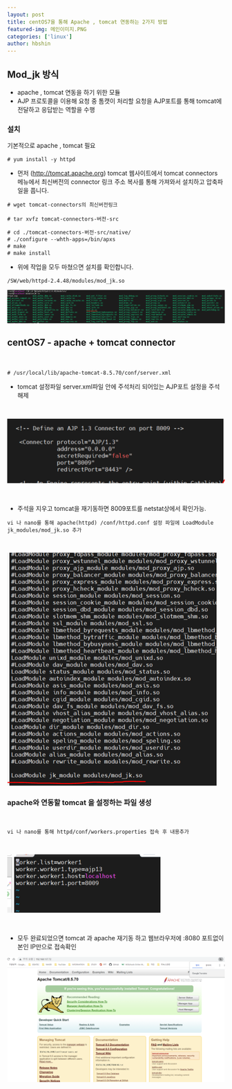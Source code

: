 ```yaml
---
layout: post
title: centOS7을 통해 Apache , tomcat 연동하는 2가지 방법
featured-img: 메인이미지.PNG
categories: ['linux']
author: hbshin
---
```



## Mod_jk 방식

- apache , tomcat 연동을 하기 위한 모듈 
- AJP 프로토콜을 이용해 요청 중 톰캣이 처리할 요청을 AJP포트를 통해 tomcat에 전달하고 응답받는 역할을 수행 

### 설치

기본적으로 apache , tomcat 필요
```
# yum install -y httpd
```
- 먼저 (http://tomcat.apache.org) tomcat 웹사이트에서 tomcat connectors 메뉴에서 최신버전의 connector 링크 주소 복사를 통해 가져와서 설치하고 압축파일을 풉니다. 

```
# wget tomcat-connectors의 최신버전링크

# tar xvfz tomcat-connectors-버전-src
```

```
# cd ./tomcat-connectors-버전-src/native/
# ./configure --whth-apps=/bin/apxs
# make
# make install
```

- 위에 작업을 모두 마쳤으면 설치를 확인합니다.
```
/SW/web/httpd-2.4.48/modules/mod_jk.so
```

![Modjk](../image/hbshin/20210825/Modjk.PNG)

## centOS7 - apache + tomcat connector

<br>

```
# /usr/local/lib/apache-tomcat-8.5.70/conf/server.xml 
```

- tomcat 설정파일 server.xml파일 안에 주석처리 되어있는 AJP포트 설정을 주석해제


<br>

![server](../image/hbshin/20210825/server.PNG)

<br>


- 주석을 지우고 tomcat을 재기동하면 8009포트를 netstat상에서 확인가능.

```
vi 나 nano를 통해 apache(httpd) /conf/httpd.conf 설정 파일에 LoadModule jk_modules/mod_jk.so 추가
```

<br>

![loadmodule](../image/hbshin/20210825/loadmodule.PNG)


### apache와 연동할 tomcat 을 설정하는 파일 생성

<br>


```
vi 나 nano를 통해 httpd/conf/workers.properties 접속 후 내용추가
```


<br>

![workers](../image/hbshin/20210825/workers.PNG)

<br>

- 모두 완료되었으면 tomcat 과 apache 재기동 하고 웹브라우저에 :8080 포트없이 본인 IP만으로 접속확인


![result](../image/hbshin/20210825/result.PNG)
